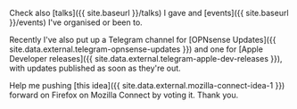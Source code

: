 Check also [talks]({{ site.baseurl }}/talks) I gave and [events]({{ site.baseurl }}/events) I've organised or been to.

Recently I've also put up a Telegram channel for [OPNsense Updates]({{ site.data.external.telegram-opnsense-updates }}) and one for [Apple Developer releases]({{ site.data.external.telegram-apple-dev-releases }}), with updates published as soon as they're out.

Help me pushing [this idea]({{ site.data.external.mozilla-connect-idea-1 }}) forward on Firefox on Mozilla Connect by voting it. Thank you.

